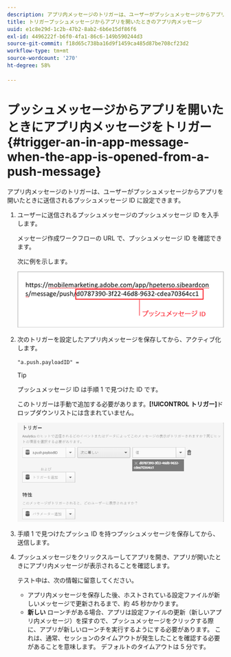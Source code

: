 ```yaml
---
description: アプリ内メッセージのトリガーは、ユーザーがプッシュメッセージからアプリを開いたときに送信されるプッシュメッセージ ID に設定できます。
title: トリガープッシュメッセージからアプリを開いたときのアプリ内メッセージ
uuid: e1c8e29d-1c2b-47b2-8ab2-6b6e15df86f6
exl-id: 4496222f-b6f0-4fa1-86c6-149b590244d3
source-git-commit: f18d65c738ba16d9f1459ca485d87be708cf23d2
workflow-type: tm+mt
source-wordcount: '270'
ht-degree: 58%

---
```


# プッシュメッセージからアプリを開いたときにアプリ内メッセージをトリガー{#trigger-an-in-app-message-when-the-app-is-opened-from-a-push-message}

アプリ内メッセージのトリガーは、ユーザーがプッシュメッセージからアプリを開いたときに送信されるプッシュメッセージ ID に設定できます。

1. ユーザーに送信されるプッシュメッセージのプッシュメッセージ ID を入手します。

   メッセージ作成ワークフローの URL で、プッシュメッセージ ID を確認できます。

   次に例を示します。

   ![](assets/brandon_task1.png)

1. 次のトリガーを設定したアプリ内メッセージを保存してから、アクティブ化します。

   `"a.push.payloadID" =`

   >[!TIP]
   >
   >プッシュメッセージ ID は手順 1 で見つけた ID です。

   このトリガーは手動で追加する必要があります。**[!UICONTROL トリガー]**&#x200B;ドロップダウンリストには含まれていません。

   ![](assets/brandon_task2.png)

1. 手順 1 で見つけたプッシュ ID を持つプッシュメッセージを保存してから、送信します。
1. プッシュメッセージをクリックスルーしてアプリを開き、アプリが開いたときにアプリ内メッセージが表示されることを確認します。

   テスト中は、次の情報に留意してください。

   * アプリ内メッセージを保存した後、ホストされている設定ファイルが新しいメッセージで更新されるまで、約 45 秒かかります。
   * **新しい** ローンチがある場合、アプリは設定ファイルの更新（新しいアプリ内メッセージ）を探すので、プッシュメッセージをクリックする際に、アプリが新しいローンチを実行するようにする必要があります。
   これは、通常、セッションのタイムアウトが発生したことを確認する必要があることを意味します。 デフォルトのタイムアウトは 5 分です。
